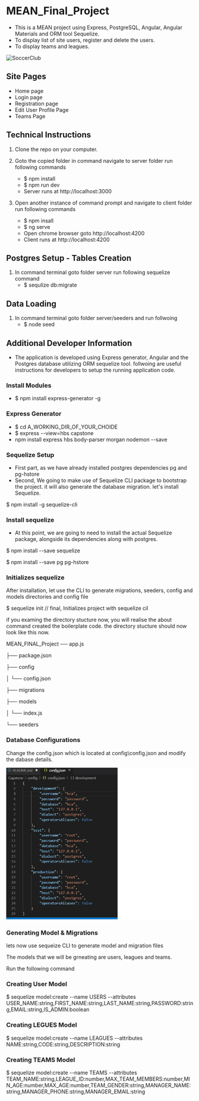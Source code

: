 # MEAN_Final_Project
- This is a MEAN project using Express, PostgreSQL, Angular, Angular Materials and ORM tool Sequelize.
- To display list of site users, register and delete the users.
- To display teams and leagues.

![SoccerClub](client/assets/images/soccerclub.jpg "SoccerClub")

## Site Pages
- Home page
- Login page
- Registration page
- Edit User Profile Page
- Teams Page 

## Technical Instructions
1. Clone the repo on your computer.
2. Goto the copied folder in command navigate to server folder run following commands
    -  $ npm install 
    -  $ npm run dev    
    -  Server runs at http://localhost:3000

3. Open another instance of command prompt and navigate to client folder run following commands
    - $ npm insall
    - $ ng serve
    - Open chrome browser goto http://localhost:4200    
    - Client runs at http://localhost:4200

## Postgres Setup - Tables Creation
1. In command terminal goto folder server run following sequelize command
    - $ sequlize db:migrate

## Data Loading
1.  In command terminal goto folder server/seeders and run follwoing 
    - $ node seed


## Additional Developer Information
- The application is developed using Express generator, Angular and the Postgres database utilizing ORM sequelize tool. follwoing are useful instructions for developers to setup the running application code.

### Install Modules
+ $ npm install express-generator -g

### Express Generator 
+ $ cd A_WORKING_DIR_OF_YOUR_CHOIDE
+ $ express --view=hbs capstone
+ npm install express hbs body-parser morgan nodemon --save

### Sequelize Setup
+ First part, as we have already installed postgres dependencies pg and pg-hstore
+ Second, We going to make use of Sequelize CLI package to bootstrap the project. it will also generate the database migration. let's install Sequelize.

$ npm install -g sequelize-cli

### Install sequelize

+ At this point, we are going to need to install the actual Sequelize package, alongside its dependencies along with postgres.

$ npm install --save sequelize

$ npm install --save pg pg-hstore 

### Initializes sequelize

After installation, let use the CLI to generate migrations, seeders, config and models directories and config file

$ sequelize init // final, Initializes project with sequelize cil

if you examing the directory stucture now, you will realise the about command created the boilerplate code. the directory stucture should now look like this now.

MEAN_FINAL_Project
── app.js

├── package.json

├── config

│   └── config.json

├── migrations

├── models

│   └── index.js

└── seeders


### Database Configurations

Change the config.json which is located at config\config.json and modify the dabase details.

![Database config](client/src/assets/images/config.jpg "Database config")

### Generating Model & Migrations

lets now use sequeize CLI to generate model and migration files

The models that we will be grneating are users, leagues and teams.

Run the following command 


### Creating User Model
$ sequelize model:create --name USERS --attributes USER_NAME:string,FIRST_NAME:string,LAST_NAME:string,PASSWORD:string,EMAIL:string,IS_ADMIN:boolean

### Creating LEGUES Model
$ sequelize model:create --name LEAGUES --attributes NAME:string,CODE:string,DESCRIPTION:string

### Creating TEAMS Model
$ sequelize model:create --name TEAMS --attributes TEAM_NAME:string,LEAGUE_ID:number,MAX_TEAM_MEMBERS:number,MIN_AGE:number,MAX_AGE:number,TEAM_GENDER:string,MANAGER_NAME:string,MANAGER_PHONE:string,MANAGER_EMAIL:string